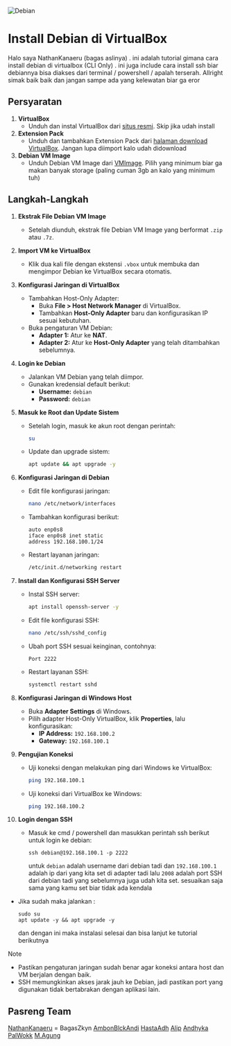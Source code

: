 ![Debian](https://img.shields.io/badge/Debian-D70A53?style=for-the-badge&logo=debian&logoColor=white)

# Install Debian di VirtualBox  

Halo saya NathanKanaeru (bagas aslinya) . ini adalah tutorial gimana cara install debian di virtualbox (CLI Only) . ini juga include cara install ssh biar debiannya bisa diakses dari terminal / powershell / apalah terserah. Allright simak baik baik dan jangan sampe ada yang kelewatan biar ga eror

## Persyaratan  
1. **VirtualBox**  
   - Unduh dan instal VirtualBox dari [situs resmi](https://www.virtualbox.org/). Skip jika udah install
2. **Extension Pack**  
   - Unduh dan tambahkan Extension Pack dari [halaman download VirtualBox](https://www.virtualbox.org/wiki/Downloads). Jangan lupa diimport kalo udah didownload
3. **Debian VM Image**  
   - Unduh Debian VM Image dari [VMImage](https://www.osboxes.org/debian/). Pilih yang minimum biar ga makan banyak storage (paling cuman 3gb an kalo yang minimum tuh)

## Langkah-Langkah  

1. **Ekstrak File Debian VM Image**  
   - Setelah diunduh, ekstrak file Debian VM Image yang berformat `.zip` atau `.7z`.  
2. **Import VM ke VirtualBox**  
   - Klik dua kali file dengan ekstensi `.vbox` untuk membuka dan mengimpor Debian ke VirtualBox secara otomatis.  

3. **Konfigurasi Jaringan di VirtualBox**  
   - Tambahkan Host-Only Adapter:  
     - Buka **File > Host Network Manager** di VirtualBox.  
     - Tambahkan **Host-Only Adapter** baru dan konfigurasikan IP sesuai kebutuhan.  
   - Buka pengaturan VM Debian:  
     - **Adapter 1:** Atur ke **NAT**.  
     - **Adapter 2:** Atur ke **Host-Only Adapter** yang telah ditambahkan sebelumnya.  

4. **Login ke Debian**  
   - Jalankan VM Debian yang telah diimpor.  
   - Gunakan kredensial default berikut:  
     - **Username:** `debian`  
     - **Password:** `debian`  

5. **Masuk ke Root dan Update Sistem**  
   - Setelah login, masuk ke akun root dengan perintah:  
     ```bash
     su
     ```  
   - Update dan upgrade sistem:  
     ```bash
     apt update && apt upgrade -y
     ```  

6. **Konfigurasi Jaringan di Debian**  
   - Edit file konfigurasi jaringan:  
     ```bash
     nano /etc/network/interfaces
     ```  
   - Tambahkan konfigurasi berikut:  
     ```  
     auto enp0s8  
     iface enp0s8 inet static  
     address 192.168.100.1/24  
     ```  
   - Restart layanan jaringan:  
     ```bash
     /etc/init.d/networking restart
     ```  

7. **Install dan Konfigurasi SSH Server**  
   - Instal SSH server:  
     ```bash
     apt install openssh-server -y
     ```  
   - Edit file konfigurasi SSH:  
     ```bash
     nano /etc/ssh/sshd_config
     ```  
   - Ubah port SSH sesuai keinginan, contohnya:  
     ```  
     Port 2222
     ```  
   - Restart layanan SSH:  
     ```bash
     systemctl restart sshd
     ```  

8. **Konfigurasi Jaringan di Windows Host**  
   - Buka **Adapter Settings** di Windows.  
   - Pilih adapter Host-Only VirtualBox, klik **Properties**, lalu konfigurasikan:  
     - **IP Address:** `192.168.100.2`  
     - **Gateway:** `192.168.100.1`  

9. **Pengujian Koneksi**  
   - Uji koneksi dengan melakukan ping dari Windows ke VirtualBox:  
     ```bash
     ping 192.168.100.1
     ```  
   - Uji koneksi dari VirtualBox ke Windows:  
     ```bash
     ping 192.168.100.2
     ```  
10. **Login dengan SSH**
    - Masuk ke cmd / powershell dan masukkan perintah ssh berikut untuk login ke debian:
      ```
      ssh debian@192.168.100.1 -p 2222
      ```
      untuk `debian` adalah username dari debian tadi dan `192.168.100.1` adalah ip dari yang kita set di adapter tadi lalu `2008` adalah port SSH dari debian tadi yang sebelumnya juga udah kita set. sesuaikan saja sama yang kamu set biar tidak ada kendala
   - Jika sudah maka jalankan :
     ```
     sudo su
     apt update -y && apt upgrade -y
     ```
     dan dengan ini maka instalasi selesai dan bisa lanjut ke tutorial berikutnya


> [!NOTE]
> - Pastikan pengaturan jaringan sudah benar agar koneksi antara host dan VM berjalan dengan baik.  
> - SSH memungkinkan akses jarak jauh ke Debian, jadi pastikan port yang digunakan tidak bertabrakan dengan aplikasi lain.  


## Pasreng Team
[NathanKanaeru]() = BagasZkyn
[AmbonBlckAndi]()
[HastaAdh]()
[Alip]()
[Andhyka]()
[PalWokk]()
[M.Agung]()
